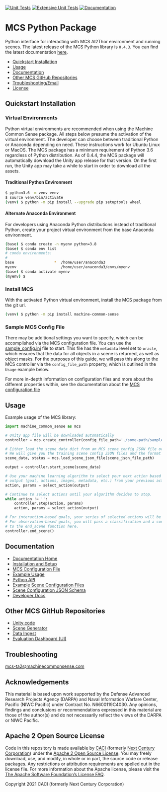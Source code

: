 [![Unit Tests](https://github.com/NextCenturyCorporation/MCS/actions/workflows/ci.yaml/badge.svg)](https://github.com/NextCenturyCorporation/MCS/actions/workflows/ci.yaml)
[![Extensive Unit Tests](https://github.com/NextCenturyCorporation/MCS/actions/workflows/development-merge.yaml/badge.svg)](https://github.com/NextCenturyCorporation/MCS/actions/workflows/development-merge.yaml)
[![Documentation](https://github.com/NextCenturyCorporation/MCS/actions/workflows/docs.yaml/badge.svg)](https://github.com/NextCenturyCorporation/MCS/actions/workflows/docs.yaml)

# MCS Python Package

Python interface for interacting with MCS AI2Thor environment and running scenes. The latest release of the MCS Python library is `0.4.3`. You can find the latest documentation [here](https://nextcenturycorporation.github.io/MCS).

- [Quickstart Installation](#quickstart-installation)
- [Usage](#usage)
- [Documentation](#documentation)
- [Other MCS GitHub Repositories](#other-mcs-github-repositories)
- [Troubleshooting/Email](#troubleshooting)
- [License](#apache-2-open-source-license)

## Quickstart Installation

### Virtual Environments

Python virtual environments are recommended when using the  Machine Common Sense package. All steps below presume the activation of the virtual environment. The developer can choose between traditional Python or Anaconda depending on need. These instructions work for Ubuntu Linux or MacOS. The MCS package has a minimum requirement of Python 3.6 regardless of Python distribution. As of 0.4.4, the MCS package will automatically download the Unity app release for that version. On the first run, the Unity app may take a while to start in order to download all the assets. 

#### Traditional Python Environment

```bash
$ python3.6 -m venv venv
$ source venv/bin/activate
(venv) $ python -m pip install --upgrade pip setuptools wheel
```

#### Alternate Anaconda Environment

For developers using Anaconda Python distributions instead of traditional Python, create your project virtual environment from the base Anaconda environment.

```bash
(base) $ conda create -n myenv python=3.8
(base) $ conda env list
# conda environments:
#
base                  *  /home/user/anaconda3
myenv                    /home/user/anaconda3/envs/myenv
(base) $ conda activate myenv
(myenv) $
```

### Install MCS

With the activated Python virtual environment, install the MCS package from the git url.

```bash
(venv) $ python -m pip install machine-common-sense
```

### Sample MCS Config File

There may be additional settings you want to specify, which can be accomplished via the MCS configuration file. You can use the [sample_config.ini](./sample_config.ini) file to start. This file has the `metadata` level set to `oracle`, which ensures that the data for all objects in a scene is returned, as well as object masks. For the purposes of this guide, we will pass this along to the MCS controller via the `config_file_path` property, which is outlined in the `Usage` example below.

For more in-depth information on configuration files and more about the different properties within, see the documentation about the [MCS configuration file](https://https://nextcenturycorporation.github.io/MCS/install.html#mcs-configuration-file)

## Usage

Example usage of the MCS library:

```python
import machine_common_sense as mcs

# Unity app file will be downloaded automatically
controller = mcs.create_controller(config_file_path='./some-path/sample_config.ini')

# Either load the scene data dict from an MCS scene config JSON file or create your own.
# We will give you the training scene config JSON files and the format to make your own.
scene_data, status = mcs.load_scene_json_file(scene_json_file_path)

output = controller.start_scene(scene_data)

# Use your machine learning algorithm to select your next action based on the scene
# output (goal, actions, images, metadata, etc.) from your previous action.
action, params = select_action(output)

# Continue to select actions until your algorithm decides to stop.
while action != '':
    controller.step(action, params)
    action, params = select_action(output)

# For interaction-based goals, your series of selected actions will be scored.
# For observation-based goals, you will pass a classification and a confidence
# to the end_scene function here.
controller.end_scene()
```

## Documentation

- [Documentation Home](https://nextcenturycorporation.github.io/MCS)
- [Installation and Setup](https://https://nextcenturycorporation.github.io/MCS/install.html)
- [MCS Configuration File](https://https://nextcenturycorporation.github.io/MCS/install.html#mcs-configuration-file)
- [Example Usage](https://https://nextcenturycorporation.github.io/MCS/examples.html)
- [Python API](https://nextcenturycorporation.github.io/MCS/api.html)
- [Example Scene Configuration Files](https://nextcenturycorporation.github.io/MCS/scenes.html)
- [Scene Configuration JSON Schema](https://nextcenturycorporation.github.io/MCS/schema.html)
- [Developer Docs](https://nextcenturycorporation.github.io/MCS/dev.html)

## Other MCS GitHub Repositories

- [Unity code](https://github.com/NextCenturyCorporation/ai2thor)
- [Scene Generator](https://github.com/NextCenturyCorporation/mcs-scene-generator)
- [Data Ingest](https://github.com/NextCenturyCorporation/mcs-ingest)
- [Evaluation Dashboard (UI)](https://github.com/NextCenturyCorporation/mcs-ui)

## Troubleshooting

[mcs-ta2@machinecommonsense.com](mailto:mcs-ta2@machinecommonsense.com)

## Acknowledgements

This material is based upon work supported by the Defense Advanced Research Projects Agency (DARPA) and Naval Information Warfare Center, Pacific (NIWC Pacific) under Contract No. N6600119C4030. Any opinions, findings and conclusions or recommendations expressed in this material are those of the author(s) and do not necessarily reflect the views of the DARPA or NIWC Pacific.

## Apache 2 Open Source License

Code in this repository is made available by [CACI][4] (formerly [Next Century
Corporation][1]) under the [Apache 2 Open Source License][2].  You may
freely download, use, and modify, in whole or in part, the source code
or release packages. Any restrictions or attribution requirements are
spelled out in the license file.  For more information about the
Apache license, please visit the [The Apache Software Foundation’s
License FAQ][3].

[1]: http://www.nextcentury.com
[2]: http://www.apache.org/licenses/LICENSE-2.0.txt
[3]: http://www.apache.org/foundation/license-faq.html
[4]: http://www.caci.com

Copyright 2021 CACI (formerly Next Century Corporation)

